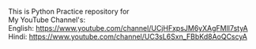 This is Python Practice repository for <br/>
My YouTube Channel's: <br/>
English: https://www.youtube.com/channel/UCjHFxpsJM6yXAgFMlI7styA  <br/>
Hindi: https://www.youtube.com/channel/UC3sL6Sxn_FBbKd8AoQCscyA
